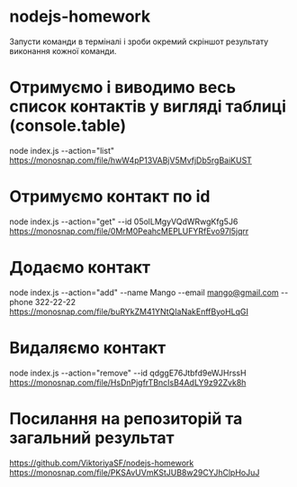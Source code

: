 # nodejs-homework

Запусти команди в терміналі і зроби окремий скріншот результату виконання кожної команди.

# Отримуємо і виводимо весь список контактів у вигляді таблиці (console.table)

node index.js --action="list"
https://monosnap.com/file/hwW4pP13VABjV5MvfjDb5rgBaiKUST

# Отримуємо контакт по id

node index.js --action="get" --id 05olLMgyVQdWRwgKfg5J6
https://monosnap.com/file/0MrM0PeahcMEPLUFYRfEvo97l5jqrr

# Додаємо контакт

node index.js --action="add" --name Mango --email mango@gmail.com --phone 322-22-22
https://monosnap.com/file/buRYkZM41YNtQIaNakEnffByoHLqGI

# Видаляємо контакт

node index.js --action="remove" --id qdggE76Jtbfd9eWJHrssH
https://monosnap.com/file/HsDnPjgfrTBncIsB4AdLY9z92Zvk8h

# Посилання на репозиторій та загальний результат

https://github.com/ViktoriyaSF/nodejs-homework
https://monosnap.com/file/PKSAvUVmKStJUB8w29CYJhClpHoJuJ
